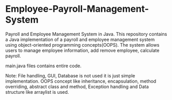 # Employee-Payroll-Management-System

Payroll and Employee Management System in Java. This repository contains a Java implementation of a payroll and employee management system using object-oriented programming concepts(OOPS). The system allows users to manage employee information, add remove employee, calculate payroll.

main.java files contains entire code.

Note: File handling, GUI, Database is not used it is just simple implementation. OOPS concept like inheritance, encapsulation, method overriding, abstract class and method, Exception handling and Data structure like arraylist is used.
